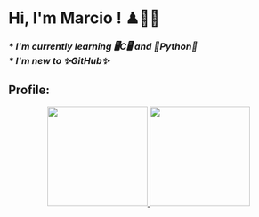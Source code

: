 # Hi, I'm Marcio ! ♟🎻👋

<h3>
   <em>
     <b>
        * I'm currently learning 🖥C🖥 and 🐍Python🐍<br>
        * I'm new to ✨GitHub✨
     </b>
   </em>
</h3>

## Profile:
<div align="center">
  <a href="https://github.com/MarcelloBB">
  <img height="180em" src="https://github-readme-stats.vercel.app/api?username=marcioobb&show_icons=true&theme=dark&include_all_commits=true&count_private=true"/>
  <img height="180em" src="https://github-readme-stats.vercel.app/api/top-langs/?username=marcioobb&layout=compact&langs_count=12&theme=dark"/>
</div>
